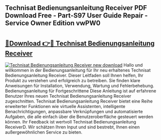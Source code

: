 ## Technisat Bedienungsanleitung Receiver PDF Download Free - Part-S97 User Guide Repair - Service Owner Edition vwPW0

# <h2><a href="http://df3jrf.blite.top/?on=Technisat+Bedienungsanleitung+Receiver">🔗Download 👉🔴 Technisat Bedienungsanleitung Receiver</a></h2>

[![Technisat Bedienungsanleitung Receiver new download](https://i.imgur.com/lujVjoI.png)](http://df3jrf.blite.top/?on=Technisat+Bedienungsanleitung+Receiver)
Hallo und willkommen in der Bedienungsanleitung für Ihr neu erhaltenes Technisat Bedienungsanleitung Receiver. Dieser Leitfaden soll Ihnen helfen, Ihr Produkt zu verstehen und erfolgreich zu betreiben. Sie finden klare Anweisungen für Installation, Verwendung, Wartung und Fehlerbehebung. Bedienungsanleitung für Fortgeschrittene Diese Anleitung ist auf erfahrene Benutzer Ihres neuen Technisat Bedienungsanleitung Receiver zugeschnitten. Technisat Bedienungsanleitung Receiver bietet eine Reihe erweiterter Funktionen wie virtuelle Assistenten, intelligente Benachrichtigungen, anpassbare Verknüpfungen und automatisierte Aufgaben, die alle einfach über die Benutzeroberfläche gesteuert werden können. Ihr Feedback ist wertvoll Technisat Bedienungsanleitung ReceiverD. Wir schätzen Ihren Input und sind bestrebt, Ihnen einen außergewöhnlichen Service zu bieten.
